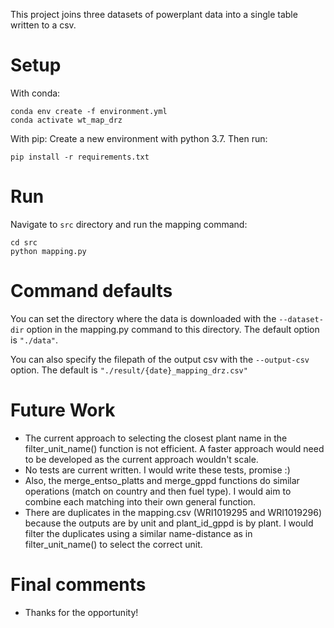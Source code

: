 This project joins three datasets of powerplant data into a single table written to a csv.

# Setup
With conda: 
```
conda env create -f environment.yml
conda activate wt_map_drz
```

With pip: 
Create a new environment with python 3.7. Then run: 
```
pip install -r requirements.txt 
```

# Run
Navigate to `src` directory and run the mapping command:
```
cd src
python mapping.py
```


# Command defaults
You can set the directory where the data is downloaded with the
`--dataset-dir` option in the mapping.py command to this directory. The default option is `"./data"`.

You can also specify the filepath of the output csv with the `--output-csv` option. The default is `"./result/{date}_mapping_drz.csv"`


# Future Work
 - The current approach to selecting the closest plant name in the filter_unit_name() function is not efficient. A faster approach would need to be developed as the current approach wouldn't scale. 
 - No tests are current written. I would write these tests, promise :)  
 - Also, the merge_entso_platts and merge_gppd functions do similar operations (match on country and then fuel type). I would aim to combine each matching into their own general function. 
 - There are duplicates in the mapping.csv (WRI1019295 and WRI1019296) because the outputs are by unit and plant_id_gppd is by plant. I would filter the duplicates using a similar name-distance as in filter_unit_name() to select the correct unit. 

# Final comments
 - Thanks for the opportunity!